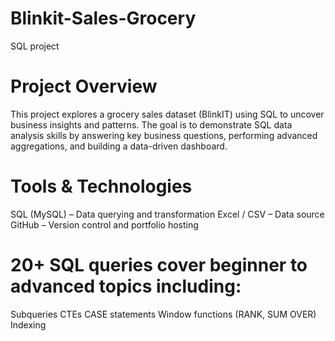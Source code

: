 # Blinkit-Sales-Grocery
SQL project
# Project Overview
  This project explores a grocery sales dataset (BlinkIT) using SQL to uncover business insights and patterns. The goal is to demonstrate SQL data analysis skills by answering key business questions, performing advanced aggregations, and building a data-driven dashboard.

# Tools & Technologies
  SQL (MySQL) – Data querying and transformation
  Excel / CSV – Data source
  GitHub – Version control and portfolio hosting

# 20+ SQL queries cover beginner to advanced topics including:
  Subqueries
  CTEs
  CASE statements
  Window functions (RANK, SUM OVER)
  Indexing
